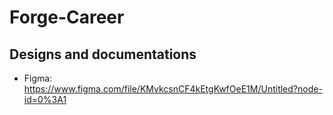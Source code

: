 # Forge-Career

## Designs and documentations
* Figma: https://www.figma.com/file/KMvkcsnCF4kEtgKwfOeE1M/Untitled?node-id=0%3A1
